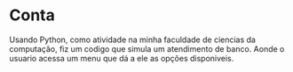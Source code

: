 # Conta
 Usando Python, como atividade na minha faculdade de ciencias da computação, fiz um codigo que simula um atendimento de banco. Aonde o usuario acessa um menu que dá a ele as opções disponiveis.
